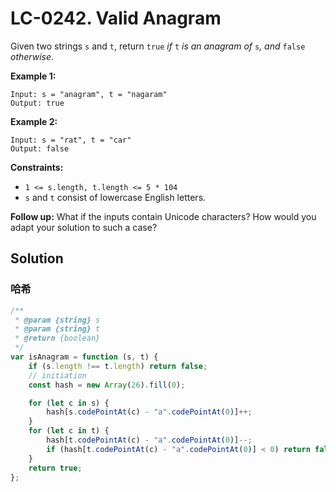 # LC-0242. Valid Anagram

Given two strings `s` and `t`, return `true` _if_ `t` _is an anagram of_ `s`_, and_ `false` _otherwise_.

**Example 1:**

```
Input: s = "anagram", t = "nagaram"
Output: true
```

**Example 2:**

```
Input: s = "rat", t = "car"
Output: false
```

**Constraints:**

-   `1 <= s.length, t.length <= 5 * 104`
-   `s` and `t` consist of lowercase English letters.

**Follow up:** What if the inputs contain Unicode characters? How would you adapt your solution to such a case?

## Solution

### 哈希

```javascript
/**
 * @param {string} s
 * @param {string} t
 * @return {boolean}
 */
var isAnagram = function (s, t) {
    if (s.length !== t.length) return false;
    // initiation
    const hash = new Array(26).fill(0);

    for (let c in s) {
        hash[s.codePointAt(c) - "a".codePointAt(0)]++;
    }
    for (let c in t) {
        hash[t.codePointAt(c) - "a".codePointAt(0)]--;
        if (hash[t.codePointAt(c) - "a".codePointAt(0)] < 0) return false;
    }
    return true;
};
```
